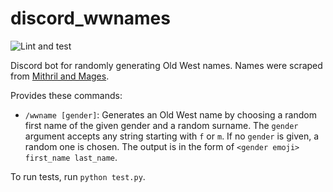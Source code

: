 # discord_wwnames

![Lint and test](https://github.com/markrcote/discord_wwnames/actions/workflows/lint-and-test.yml/badge.svg)

Discord bot for randomly generating Old West names. Names were scraped from [Mithril and Mages](https://www.mithrilandmages.com/utilities/WesternBrowse.php).

Provides these commands:

* `/wwname [gender]`: Generates an Old West name by choosing a random first name of the given gender and a random surname.  The `gender` argument accepts any string starting with `f` or `m`.  If no `gender` is given, a random one is chosen. The output is in the form of `<gender emoji> first_name last_name`.

To run tests, run `python test.py`.
